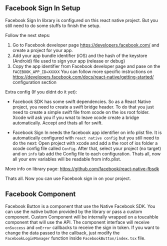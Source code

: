 ## Facebook Sign In Setup

Facebook Sign In library is configured on this react native project. But you still need to do some stuffs to finish the setup.

Follow the next steps:
1. Go to Facebook developer page https://developers.facebook.com/ and create a project for your app.
2. Add your app bundle identifier (iOS) and the hash of the keystore (Android) file used to sign your app (release or debug)
3. Copy the app identifier from Facebook developer page and pase on the `FACEBOOK_APP_ID=XXXXX`
You can follow more specific instructions on https://developers.facebook.com/docs/react-native/getting-started/ configuration section

Extra config (If you didnt do it yet):
- Facebook SDK has some swift dependencies. So as a React Native project, you need to create a swift bridge header. To do that you just need to create a simple swift file from xcode on the ios root folder. Xcode will ask you if you wnat to leave xcode create a bridge automatically. Accept and thats all for swift.

- Facebook Sign In needs the facebook app identifier on info plist file. It is automatically configured with `react native config` but you still need to do the next:
Open project with xcode and add a the root of ios folder a xcode config file called `Config`. After that, select your project (no target) and on `info` tab add the Config file to each configuration. Thats all, now all your env variables will be readable from info.plist.

More info on library page: https://github.com/facebook/react-native-fbsdk

Thats all. Now you can use Facebook sign in on your project.

## Facebook Component

Facebook Button is a component that use the Native Facebook SDK. You can use the native button provided by the library or pass a custom component. Custom Component will be internally wrapped on a toucahble component that will use the API.
The component interface will receive `onSuccess` and `onError` callbacks to receive the sign in token. If you want to change the data passed to the callback, just modify the `FacebookLoginManager` function inside `FacebookButton/index.tsx` file.

